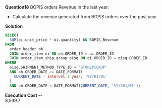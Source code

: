 **Question18**
BOPIS orders Revenue in the last year:
- Calculate the revenue generated from BOPIS orders over the past year.


**Solution**
```sql
SELECT 
  SUM(oi.unit_price * oi.quantity) AS BOPIS_Revenue 
FROM 
  order_header oh 
  JOIN order_item oi ON oh.ORDER_ID = oi.ORDER_ID 
  JOIN order_item_ship_group oisg ON oi.ORDER_ID = oisg.ORDER_ID 
WHERE 
  oisg.SHIPMENT_METHOD_TYPE_ID = 'STOREPICKUP' 
  AND oh.ORDER_DATE >= DATE_FORMAT(
    CURRENT_DATE - interval 1 year, '%Y/01/01'
  ) 
  AND oh.ORDER_DATE < DATE_FORMAT(CURRENT_DATE, '%Y/%01/01');
```
**Execution Cost --**   
8,539.7
